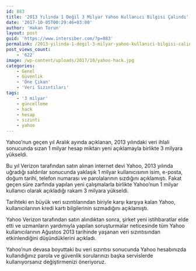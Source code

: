 ```yaml
---
id: 883
title: '2013 Yılında 1 Değil 3 Milyar Yahoo Kullanıcı Bilgisi Çalındı'
date: '2017-10-05T00:29:46+03:00'
author: 'Hakan Torun'
layout: post
guid: 'https://www.intersiber.com/?p=883'
permalink: /2013-yilinda-1-degil-3-milyar-yahoo-kullanici-bilgisi-calindi/
post_views_count:
    - '622'
image: /wp-content/uploads/2017/10/yahoo-hack.jpg
categories:
    - Genel
    - Güvenlik
    - 'Öne Çıkan'
    - 'Veri Sızıntıları'
tags:
    - '3 milyar'
    - güncelleme
    - hack
    - hesap
    - sızıntı
    - yahoo
---
```


Yahoo’nun geçen yıl Aralık ayında açıklanan, 2013 yılındaki veri ihlali sonucunda sızan 1 milyar hesap miktarı yeni açıklamayla birlikte 3 milyara yükseldi.

Bu yıl Verizon tarafından satın alınan internet devi Yahoo, 2013 yılında uğradığı saldırılar sonucunda yaklaşık 1 milyar kullanıcısının isim, e-posta, doğum tarihi, telefon numarası ve parolalarının sızdığını açıklamıştı. Fakat geçen süre zarfında yapılan yeni çalışmalarla birlikte Yahoo’nun 1 milyar kullanıcı olarak açıkladığı rakam 3 milyara yükseldi.

Tarihteki en büyük veri sızıntılarından biriyle karşı karşıya kalan Yahoo, kullanıcılarının kredi kartı bilgilerinin sızmadığını açıklamıştı.

Yahoo Verizon tarafından satın alındıktan sonra, şirket yeni istihbaratlar elde etti ve uzmanların yardımıyla yapılan soruşturmalar neticesinde tüm Yahoo kullanıcılarının Ağustos 2013 tarihinde yaşanan veri sızıntısından etkinlendiğini düşündüklerini açıkladı.

Yahoo’nun devasa boyuttaki bu veri sızıntısı sonucunda Yahoo hesabınızda kullandığınız parola ve güvenlik sorularınızı başka servislerde kullanıyorsanız değiştirmenizi öneriyoruz.